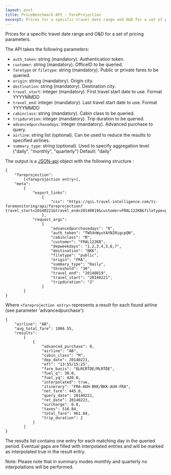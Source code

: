 ```yaml
---
layout: post
title: PriceBenchmark API - FareProjection
excerpt: Prices for a specific travel date range and O&D for a set of pricing parameters
---
```


Prices for a specific travel date range and O&D for a set of pricing parameters.

The API takes the following parameters:
* `auth_token`: string (mandatory). Authentication token.
* `customer`: string (mandatory). OfficeID to be queried.
* `faretype` or `filetype`: string (mandatory). Public or private fares to be queried.
* `origin`: string (mandatory). Origin city.
* `destination`: string (mandatory). Destination city.
* `travel_start`: integer (mandatory). First travel start date to use. Format YYYYMMDD
* `travel_end`: integer (mandatory). Last travel start date to use. Format YYYYMMDD
* `cabinclass`: string (mandatory). Cabin class to be queried.
* `tripduration`: integer (mandatory). Trip duration to be queried.
* `advancedpurchasedays`: integer (mandatory). Advanced purchase to query.
* `airline`: string list (optional). Can be used to reduce the results to specified airlines.
* `summary_type`: string (optional). Used to specify aggregation level ("daily", "monthly", "quarterly") Default: "daily"

The output is a [JSON-api](http://jsonapi.org/format/) object with the following structure :

	{
		"fareprojection": 
			[<fareprojection entry>], 
		"meta": 
			{
				"export_links": 
					{
						"csv": "https://qsi.travel-intelligence.com/ti-faremonitoring/api/fareprojection?travel_start=20140221&travel_end=20140819&customer=FRAL122KB&filetype=public&origin=FRA&destination=BKK&cabinclass=M&tripduration=2&advancedpurchasedays=0&summary_type=Daily&threshold=30&depweekdays=1%2C2%2C3%2C4%2C5%2C6%2C7&auth_token=TW54nWyuYAYN2RigcpQN&export=csv"
					}, 
				"request_args": 
					{
						"advancedpurchasedays": "0", 
						"auth_token": "TW54nWyuYAYN2RigcpQN", 
						"cabinclass": "M", 
						"customer": "FRAL122KB", 
						"depweekdays": "1,2,3,4,5,6,7", 
						"destination": "BKK", 
						"filetype": "public", 
						"origin": "FRA", 
						"summary_type": "Daily", 
						"threshold": "30", 
						"travel_end": "20140819", 
						"travel_start": "20140221", 
						"tripduration": "2"
					}
			}
	}

Where `<fareprojection entry>` represents a result for each found airline (see parameter 'advancedpurchase'):

    {
        "airline": "AB", 
        "avg_total_fare": 1086.55, 
        "results": 
            [
                {
                    "advanced_purchase": 0, 
                    "airline": "AB", 
                    "cabin_class": "M", 
                    "dep_date": 20140221, 
                    "eft": "13:55/15:25", 
                    "fare_basis": "QLRCRTDE/MLRTDE", 
                    "fuel_q": 30.0, 
                    "fuel_yq": 420.0, 
                    "interpolated": true, 
                    "itinerary": "FRA-AUH-BKK/BKK-AUH-FRA", 
                    "net_fare": 445.0, 
                    "query_date": 20140221, 
                    "ret_date": 20140223, 
                    "surcharge": 0.0, 
                    "taxes": 516.84, 
                    "total_fare": 961.84, 
                    "trip_duration": 2
                }
            ]
    }

The results list contains one entry for each matching day in the queried period. Eventual gaps are filled with interpolated entries and will be marked as interpolated true in the result entry.

Note: Please note that in summary modes monthly and quarterly no interpolations will be performed.
